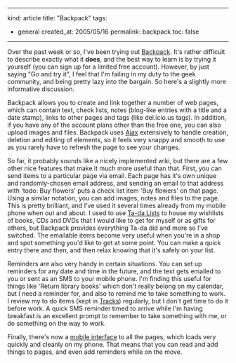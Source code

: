 -----
kind: article
title: "Backpack"
tags:
- general
created_at: 2005/05/16
permalink: backpack
toc: false
-----

<p>Over the past week or so, I've been trying out <a href="http://backpackit.com/">Backpack</a>. It's rather difficult to describe exactly what it <strong>does</strong>, and the best way to learn is by trying it yourself (you can sign up for a limited free account). However, by just saying "Go and try it", I feel that I'm failing in my duty to the geek community, and being pretty lazy into the bargain. So here's a slightly more informative discussion.</p>

<p>Backpack allows you to create and link together a number of web pages, which can contain text, check lists, notes (blog-like entries with a title and a date stamp), links to other pages and tags (like del.icio.us tags). In addition, if you have any of the account plans other than the free one, you can also upload images and files. Backpack uses <a href="http://www.adaptivepath.com/publications/essays/archives/000385.php">Ajax</a> extensively to handle creation, deletion and editing of elements, so it feels very snappy and smooth to use as you rarely have to refresh the page to see your changes.</p>


<p>So far, it probably sounds like a nicely implemented wiki, but there are a few other nice features that make it much more useful than that. First, you can send items to a particular page via email. Each page has it's own unique and randomly-chosen email address, and sending an email to that address with 'todo: Buy flowers' puts a check list item 'Buy flowers' on that page. Using a similar notation, you can add images, notes and files to the page. This is pretty brilliant, and I've used it several times already from my mobile phone when out and about. I used to use <a href="http://tadalist.com/">Ta-da Lists</a> to house my wishlists of books, CDs and DVDs that I would like to get for myself or as gifts for others, but Backpack provides everything Ta-da did and more so I've switched. The emailable items become very useful when you're in a shop and spot something you'd like to get at some point. You can make a quick entry there and then, and then relax knowing that it's safely on your list.</p>

<p>Reminders are also very handy in certain situations. You can set up reminders for any date and time in the future, and the text gets emailed to you or sent as an SMS to your mobile phone. I'm finding this useful for things like 'Return library books' which don't really belong on my calendar, but I need a reminder for, and also to remind me to take something to work. I review my to do items (kept in <a href="http://www.rousette.org.uk/projects/">Tracks</a>) regularly, but I don't get time to do it before work. A quick SMS reminder timed to arrive while I'm having breakfast is an excellent prompt to remember to take something with me, or do something on the way to work.</p>

<p>Finally, there's now a <a href="http://backpackit.com/weblog/archives/new_features_updates/backpack_mobile_is_here_just_add_mob_to_the_end_of_your_backpack_url.php">mobile interface</a> to all the pages, which loads very quickly and cleanly on my phone. That means that you can read and add things to pages, and even add reminders while on the move.</p>

